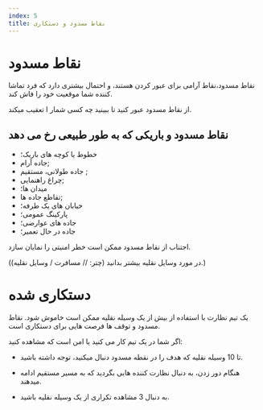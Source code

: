 ```yaml
---
index: 5
title: نقاط مسدود و دستکاری
---
```

# نقاط مسدود

نقاط مسدود،نقاط آرامی برای عبور کردن هستند، و احتمال بیشتری دارد که فرد تماشا کننده شما موقعیت خود را  فاش کند.

از نقاط مسدود عبور کنید تا ببینید چه کسی شمار ا تعقیب میکند.

## نقاط مسدود و باریکی که به طور طبیعی رخ می دهد

*   خطوط یا کوچه های باریک؛
*   جاده آرام;
*   جاده طولانی، مستقیم ;
*   چراغ راهنمایی;
*   میدان ها؛
*   تقاطع جاده ها;
*   خیابان های یک طرفه؛
*   پارکینگ عمومی؛
*   جاده های عوارضی؛
*   جاده در حال تعمیر؛

اجتناب از نقاط مسدود ممکن است خطر امنیتی را نمایان سازد.

(در مورد وسایل نقلیه بیشتر بدانید (چتر: // مسافرت / وسایل نقلیه).)

# دستکاری شده

یک تیم نظارت با استفاده از بیش از یک وسیله نقلیه ممکن است خاموش شود. نقاط مسدود و توقف ها فرصت هایی برای دستکاری است.

اگر شما در یک تیم کار می کنید یا امن است که مشاهده کنید:

*    تا 10 وسیله نقلیه که هدف را  در نقطه مسدود دنبال میکنید، توجه داشته باشید.

*   هنگام دور زدن، به دنبال نظارت کننده هایی بگردید که به مسیر مستقیم ادامه میدهند.

*   به دنبال 3 مشاهده تکراری از یک وسیله نقلیه باشید.